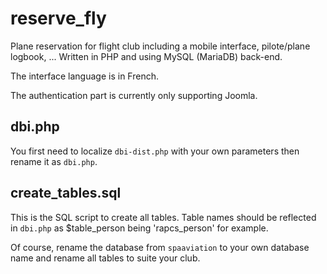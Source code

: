 # reserve_fly

Plane reservation for flight club including a mobile interface, pilote/plane logbook, ... Written in PHP and using MySQL (MariaDB) back-end.

The interface language is in French.

The authentication part is currently only supporting Joomla.

## dbi.php

You first need to localize `dbi-dist.php` with your own parameters then rename it as `dbi.php`.

## create_tables.sql

This is the SQL script to create all tables. Table names should be reflected in `dbi.php` as $table_person being 'rapcs_person' for example.

Of course, rename the database from `spaaviation` to your own database name and rename all tables to suite your club.